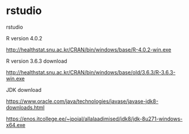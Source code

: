 # rstudio
rstudio

R version 4.0.2

http://healthstat.snu.ac.kr/CRAN/bin/windows/base/R-4.0.2-win.exe


R version 3.6.3 download

http://healthstat.snu.ac.kr/CRAN/bin/windows/base/old/3.6.3/R-3.6.3-win.exe

JDK download

https://www.oracle.com/java/technologies/javase/javase-jdk8-downloads.html

https://enos.itcollege.ee/~jpoial/allalaadimised/jdk8/jdk-8u271-windows-x64.exe
